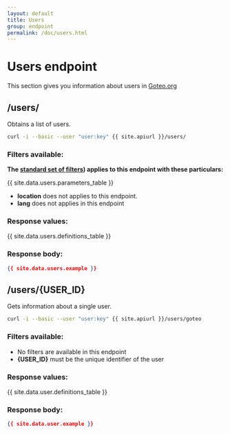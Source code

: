 ```yaml
---
layout: default
title: Users
group: endpoint
permalink: /doc/users.html
---
```

# Users endpoint

This section gives you information about users in [Goteo.org](http://goteo.org)

<a name="users"></a>
## /users/

Obtains a list of users.

```bash
curl -i --basic --user "user:key" {{ site.apiurl }}/users/
```

### Filters available:
**The [standard set of filters](filters.html)) applies to this endpoint with these particulars:**

{{ site.data.users.parameters_table }}

* **location** does not applies to this endpoint.
* **lang** does not applies in this endpoint

### Response values:

{{ site.data.users.definitions_table }}

### Response body:

```json
{{ site.data.users.example }}
```

<a name="user"></a>
## /users/{USER_ID}

Gets information about a single user.

```bash
curl -i --basic --user "user:key" {{ site.apiurl }}/users/goteo
```

### Filters available:

* No filters are available in this endpoint
* **{USER_ID}** must be the unique identifier of the user


### Response values:

{{ site.data.user.definitions_table }}

### Response body:

```json
{{ site.data.user.example }}
```
